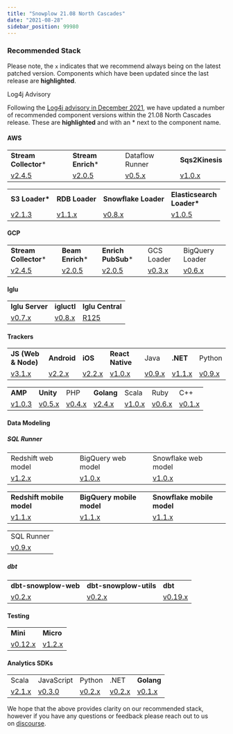 ```yaml
---
title: "Snowplow 21.08 North Cascades"
date: "2021-08-28"
sidebar_position: 99980
---
```


### Recommended Stack

Please note, the `x` indicates that we recommend always being on the latest patched version. Components which have been updated since the last release are **highlighted**.

Log4j Advisory

Following the [Log4j advisory in December 2021](https://discourse.snowplowanalytics.com/t/advisory-impact-of-log4j-2-cve-2021-44228-on-snowplow-components/6065), we have updated a number of recommended component versions within the 21.08 North Cascades release. These are **highlighted** and with an \* next to the component name.

#### AWS

<table class="has-fixed-layout"><tbody><tr><td class="has-text-align-center" data-align="center"><span class="has-inline-color has-luminous-vivid-orange-color"><strong>Stream Collector</strong>*</span></td><td class="has-text-align-center" data-align="center"><span class="has-inline-color has-luminous-vivid-orange-color"><strong>Stream Enrich</strong>*</span></td><td class="has-text-align-center" data-align="center">Dataflow Runner</td><td class="has-text-align-center" data-align="center"><strong><span class="has-inline-color has-vivid-purple-color">Sqs2Kinesis</span></strong></td></tr><tr><td class="has-text-align-center" data-align="center"><a href="http://github.com/snowplow/stream-collector/releases">v2.4.5</a></td><td class="has-text-align-center" data-align="center"><a href="https://github.com/snowplow/stream-enrich/releases">v2.0.5</a></td><td class="has-text-align-center" data-align="center"><a href="https://github.com/snowplow/dataflow-runner/releases">v0.5.x</a></td><td class="has-text-align-center" data-align="center"><a href="https://github.com/snowplow-incubator/sqs2kinesis/releases/tag/1.0.0" target="_blank" rel="noreferrer noopener">v1.0.x</a></td></tr></tbody></table>

<table class="has-fixed-layout"><tbody><tr><td class="has-text-align-center" data-align="center"><strong><span class="has-inline-color has-luminous-vivid-orange-color">S3 Loader*</span></strong></td><td class="has-text-align-center" data-align="center"><strong><span class="has-inline-color has-vivid-purple-color">RDB Loader</span></strong></td><td class="has-text-align-center" data-align="center"><strong><span class="has-inline-color has-vivid-purple-color">Snowflake Loader</span></strong></td><td class="has-text-align-center" data-align="center"><strong><span class="has-inline-color has-luminous-vivid-orange-color">Elasticsearch<br/>Loader*</span></strong></td></tr><tr><td class="has-text-align-center" data-align="center"><a href="https://github.com/snowplow/snowplow-s3-loader/releases">v2.1.3</a></td><td class="has-text-align-center" data-align="center"><a href="https://github.com/snowplow/snowplow-rdb-loader/releases">v1.1.x</a></td><td class="has-text-align-center" data-align="center"><a href="https://github.com/snowplow-incubator/snowplow-snowflake-loader/releases">v0.8.x</a></td><td class="has-text-align-center" data-align="center"><a href="https://github.com/snowplow/snowplow-elasticsearch-loader/releases">v1.0.5</a></td></tr></tbody></table>

#### GCP

<table class="has-fixed-layout"><tbody><tr><td class="has-text-align-center" data-align="center"><span class="has-inline-color has-luminous-vivid-orange-color"><strong>Stream Collector</strong>*</span></td><td class="has-text-align-center" data-align="center"><span class="has-inline-color has-luminous-vivid-orange-color"><strong>Beam Enrich</strong>*</span></td><td class="has-text-align-center" data-align="center"><span class="has-inline-color has-luminous-vivid-orange-color"><strong>Enrich PubSub</strong>*</span></td><td class="has-text-align-center" data-align="center">GCS Loader</td><td class="has-text-align-center" data-align="center">BigQuery Loader</td></tr><tr><td class="has-text-align-center" data-align="center"><a href="https://github.com/snowplow/stream-collector/releases">v2.4.5</a></td><td class="has-text-align-center" data-align="center"><a href="https://github.com/snowplow/enrich/releases">v2.0.5</a></td><td class="has-text-align-center" data-align="center"><a href="https://github.com/snowplow/enrich/releases">v2.0.5</a></td><td class="has-text-align-center" data-align="center"><a href="https://github.com/snowplow-incubator/snowplow-google-cloud-storage-loader/releases">v0.3.x</a></td><td class="has-text-align-center" data-align="center"><a href="https://github.com/snowplow-incubator/snowplow-bigquery-loader/releases">v0.6.x</a></td></tr></tbody></table>

#### Iglu

<table class="has-fixed-layout"><tbody><tr><td class="has-text-align-center" data-align="center"><strong><span class="has-inline-color has-vivid-purple-color">Iglu Server</span></strong></td><td class="has-text-align-center" data-align="center"><strong><span class="has-inline-color has-vivid-purple-color">igluctl</span></strong></td><td class="has-text-align-center" data-align="center"><strong><span class="has-inline-color has-vivid-purple-color">Iglu Central</span></strong></td></tr><tr><td class="has-text-align-center" data-align="center"><a href="https://github.com/snowplow-incubator/iglu-server/releases">v0.7.x</a></td><td class="has-text-align-center" data-align="center"><a href="https://github.com/snowplow-incubator/igluctl/releases/">v0.8.x</a></td><td class="has-text-align-center" data-align="center"><a href="https://github.com/snowplow/iglu-central/releases" target="_blank" rel="noreferrer noopener">R125</a></td></tr></tbody></table>

#### **Trackers**

<table class="has-fixed-layout"><tbody><tr><td class="has-text-align-center" data-align="center"><strong><span class="has-inline-color has-vivid-purple-color">JS (Web &amp; Node)</span></strong></td><td class="has-text-align-center" data-align="center"><strong><span class="has-inline-color has-vivid-purple-color">Android</span></strong></td><td class="has-text-align-center" data-align="center"><span class="has-inline-color has-vivid-purple-color"><strong>iOS</strong></span></td><td class="has-text-align-center" data-align="center"><strong><span class="has-inline-color has-vivid-purple-color">React Native</span></strong></td><td class="has-text-align-center" data-align="center">Java</td><td class="has-text-align-center" data-align="center"><strong><span class="has-inline-color has-vivid-purple-color">.NET</span></strong></td><td class="has-text-align-center" data-align="center">Python</td></tr><tr><td class="has-text-align-center" data-align="center"><a href="https://github.com/snowplow/snowplow-javascript-tracker/releases">v3.1.x</a></td><td class="has-text-align-center" data-align="center"><a href="https://github.com/snowplow/snowplow-android-tracker/releases">v2.2.x</a></td><td class="has-text-align-center" data-align="center"><a href="https://github.com/snowplow/snowplow-objc-tracker/releases">v2.2.x</a></td><td class="has-text-align-center" data-align="center"><a href="https://github.com/snowplow-incubator/snowplow-react-native-tracker/releases">v1.0.x</a></td><td class="has-text-align-center" data-align="center"><a href="https://github.com/snowplow/snowplow-java-tracker/releases">v0.9.x</a></td><td class="has-text-align-center" data-align="center"><a href="https://github.com/snowplow/snowplow-dotnet-tracker/releases">v1.1.x</a></td><td class="has-text-align-center" data-align="center"><a href="https://github.com/snowplow/snowplow-python-tracker/releases">v0.9.x</a></td></tr></tbody></table>

<table class="has-fixed-layout"><tbody><tr><td class="has-text-align-center" data-align="center"><strong><span class="has-inline-color has-vivid-purple-color">AMP</span></strong></td><td class="has-text-align-center" data-align="center"><strong><span class="has-inline-color has-vivid-purple-color">Unity</span></strong></td><td class="has-text-align-center" data-align="center">PHP</td><td class="has-text-align-center" data-align="center"><strong><span class="has-inline-color has-vivid-purple-color">Golang</span></strong></td><td class="has-text-align-center" data-align="center">Scala</td><td class="has-text-align-center" data-align="center">Ruby</td><td class="has-text-align-center" data-align="center">C++</td></tr><tr><td class="has-text-align-center" data-align="center"><a href="/docs/collecting-data/collecting-from-own-applications/google-amp-tracker/">v1.0.3</a></td><td class="has-text-align-center" data-align="center"><a href="https://github.com/snowplow/snowplow-unity-tracker/releases">v0.5.x</a></td><td class="has-text-align-center" data-align="center"><a href="https://github.com/snowplow/snowplow-php-tracker/releases">v0.4.x</a></td><td class="has-text-align-center" data-align="center"><a href="https://github.com/snowplow/snowplow-golang-tracker/releases">v2.4.x</a></td><td class="has-text-align-center" data-align="center"><a href="https://github.com/snowplow/snowplow-scala-tracker/releases">v1.0.x</a></td><td class="has-text-align-center" data-align="center"><a href="https://github.com/snowplow/snowplow-ruby-tracker/releases">v0.6.x</a></td><td class="has-text-align-center" data-align="center"><a href="https://github.com/snowplow/snowplow-cpp-tracker/releases">v0.1.x</a></td></tr></tbody></table>

#### **Data Model**ing

##### SQL Runner

<table class="has-fixed-layout"><tbody><tr><td>Redshift web model</td><td>BigQuery web model</td><td>Snowflake web model</td></tr><tr><td><a href="https://github.com/snowplow/data-models/releases">v1.2.x</a></td><td><a href="https://github.com/snowplow/data-models/releases">v1.0.x</a></td><td><a href="https://github.com/snowplow/data-models/releases">v1.0.x</a></td></tr></tbody></table>

<table class="has-fixed-layout"><tbody><tr><td><strong><span class="has-inline-color has-vivid-purple-color">Redshift mobile model</span></strong></td><td><strong><span class="has-inline-color has-vivid-purple-color">BigQuery mobile model</span></strong></td><td><strong><span class="has-inline-color has-vivid-purple-color">Snowflake mobile model</span></strong></td></tr><tr><td><a href="https://github.com/snowplow/data-models/releases">v1.1.x</a></td><td><a href="https://github.com/snowplow/data-models/releases">v1.1.x</a></td><td><a href="https://github.com/snowplow/data-models/releases">v1.1.x</a></td></tr></tbody></table>

<table class="has-fixed-layout"><tbody><tr><td>SQL Runner</td></tr><tr><td><a href="https://github.com/snowplow/sql-runner/releases">v0.9.x</a></td></tr></tbody></table>

##### dbt

<table class="has-fixed-layout"><tbody><tr><td><strong><span class="has-inline-color has-vivid-purple-color">dbt-snowplow-web</span></strong></td><td><strong><span class="has-inline-color has-vivid-purple-color">dbt-snowplow-utils</span></strong></td><td><strong><span class="has-inline-color has-vivid-purple-color">dbt</span></strong></td></tr><tr><td><a href="https://github.com/snowplow/dbt-snowplow-web/releases" target="_blank" rel="noreferrer noopener">v0.2.x</a></td><td><a href="https://github.com/snowplow/dbt-snowplow-utils/releases" target="_blank" rel="noreferrer noopener">v0.2.x</a></td><td><a href="https://github.com/dbt-labs/dbt/releases">v0.19.x</a></td></tr></tbody></table>

#### **Testing**

<table class="has-fixed-layout"><tbody><tr><td><strong>Mini</strong></td><td><strong><span class="has-inline-color has-vivid-purple-color">Micro</span></strong></td></tr><tr><td><a href="https://github.com/snowplow/snowplow-mini/releases">v0.12.x</a></td><td><a href="https://github.com/snowplow-incubator/snowplow-micro/releases">v1.2.x</a></td></tr></tbody></table>

#### Analytics SDKs

<table class="has-fixed-layout"><tbody><tr><td>Scala</td><td>JavaScript</td><td>Python</td><td>.NET</td><td><strong><span class="has-inline-color has-vivid-purple-color">Golang</span></strong></td></tr><tr><td><a href="https://github.com/snowplow/snowplow-python-analytics-sdk/releases">v2.1.x</a></td><td><a href="https://github.com/snowplow-incubator/snowplow-js-analytics-sdk/releases">v0.3.0</a></td><td><a href="https://github.com/snowplow/snowplow-python-analytics-sdk/releases">v0.2.x</a></td><td><a href="https://github.com/snowplow/snowplow-dotnet-analytics-sdk/releases">v0.2.x</a></td><td><a href="https://github.com/snowplow/snowplow-golang-analytics-sdk/releases" target="_blank" rel="noreferrer noopener">v0.1.x</a></td></tr></tbody></table>

We hope that the above provides clarity on our recommended stack, however if you have any questions or feedback please reach out to us on [discourse](https://discourse.snowplowanalytics.com/).
